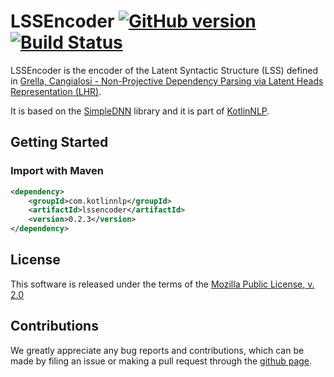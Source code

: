 # LSSEncoder [![GitHub version](https://badge.fury.io/gh/KotlinNLP%2FLSSEncoder.svg)](https://badge.fury.io/gh/KotlinNLP%2FLSSEncoder) [![Build Status](https://travis-ci.org/KotlinNLP/LSSEncoder.svg?branch=master)](https://travis-ci.org/KotlinNLP/LSSEncoder)

LSSEncoder is the encoder of the Latent Syntactic Structure (LSS) defined in 
[Grella, Cangialosi - Non-Projective Dependency Parsing via Latent Heads Representation (LHR)](https://arxiv.org/abs/1802.02116 "arXiv.org - Non-Projective Dependency Parsing via Latent Heads Representation (LHR)").

It is based on the [SimpleDNN](https://github.com/kotlinnlp/SimpleDNN "SimpleDNN on GitHub") library
and it is part of [KotlinNLP](http://kotlinnlp.com/ "KotlinNLP").


## Getting Started

### Import with Maven

```xml
<dependency>
    <groupId>com.kotlinnlp</groupId>
    <artifactId>lssencoder</artifactId>
    <version>0.2.3</version>
</dependency>
```


## License

This software is released under the terms of the 
[Mozilla Public License, v. 2.0](https://mozilla.org/MPL/2.0/ "Mozilla Public License, v. 2.0")


## Contributions

We greatly appreciate any bug reports and contributions, which can be made by filing an issue or making a pull 
request through the [github page](https://github.com/kotlinnlp/LSSEncoder "LSSEncoder on GitHub").
